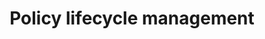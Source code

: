 ---
# We use sentence case and present imperative tone
title: "Policy lifecycle management"
# Weights are assigned in increments of 100: determines sorting order
weight: 200
# Creates a table of contents and sidebar, useful for large documents
toc: true
# Types have a 1:1 relationship with Hugo archetypes, so you shouldn't need to change this
nd-content-type: reference
# Intended for internal catalogue and search, case sensitive:
# Agent, N4Azure, NIC, NIM, NGF, NAP-DOS, NAP-WAF, NGINX One, NGINX+, Solutions, Unit
nd-product: NAP-WAF
---